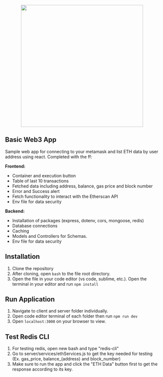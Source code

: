 <p align="center"><a href="https://laravel.com" target="_blank"><img src="https://th.bing.com/th/id/R.f81a6f373c244b1f70f4b7402b5ab372?rik=rbXh4ieLuKt%2bmA&riu=http%3a%2f%2flogos-download.com%2fwp-content%2fuploads%2f2016%2f09%2fReact_logo_logotype_emblem.png&ehk=QhGOkKcUKCU7FBQgHOajOiJqJBACUTD2Ni6LsfqzCEA%3d&risl=&pid=ImgRaw&r=0" width="400"></a></p>

## Basic Web3 App

<p align="left">Sample web app for connecting to your metamask and list ETH data by user address using react. Completed with the ff:</p>
<b><p>Frontend:</p></b>
<ul>
    <li>Container and execution button</li>
    <li>Table of last 10 transactions</li>
    <li>Fetched data including address, balance, gas price and block number</li>
    <li>Error and Success alert</li>
    <li>Fetch functionality to interact with the Etherscan API </li>
    <li>Env file for data security</li>
</ul>

<b><p>Backend:</p></b>

<ul>
    <li>Installation of packages (express, dotenv, cors, mongoose, redis)</li>
    <li>Database connections</li>
    <li>Caching</li>
    <li>Models and Controllers for Schemas.</li>
    <li>Env file for data security</li>
</ul>

## Installation

1. Clone the repository
2. After cloning, open `bash` to the file root directory.
3. Open the file in your code editor (vs code, sublime, etc.). Open the terminal in your editor and run `npm install`

## Run Application

1. Navigate to client and server folder individually.
2. Open code editor terminal of each folder then run `npm run dev`
3. Open `localhost:3000` on your browser to view.

## Test Redis CLI

1. For testing redis, open new bash and type "redis-cli"
2. Go to server/services/ethServices.js to get the key needed for testing (Ex. gas_price, balance_(address) and block_number)
3. Make sure to run the app and click the "ETH Data" button first to get the response according to its key.

